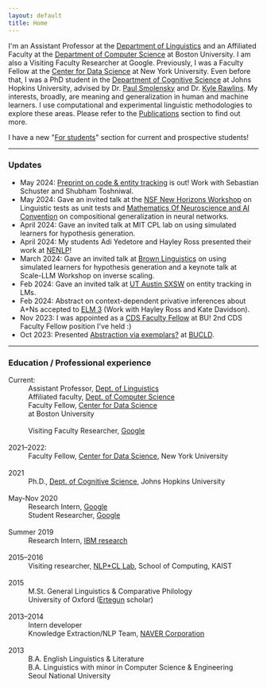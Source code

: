```yaml
---
layout: default
title: Home
---
```


I'm an Assistant Professor at the <a href="https://ling.bu.edu/">Department of Linguistics</a> and an Affiliated Faculty at the <a href="https://www.bu.edu/cs/">Department of Computer Science</a> at Boston University. I am also a Visiting Faculty Researcher at Google. Previously, I was a Faculty Fellow at the <a href="https://cds.nyu.edu/">Center for Data Science</a> at New York University. Even before that, I was a PhD student in the <a href="https://cogsci.jhu.edu/">Department of Cognitive Science</a> at Johns Hopkins University, advised by Dr. <a href="https://www.microsoft.com/en-us/research/people/psmo/">Paul Smolensky</a> and Dr. <a href="http://sites.krieger.jhu.edu/rawlins/">Kyle Rawlins</a>. My interests, broadly, are meaning and generalization in human and machine learners. I use computational and experimental linguistic methodologies to explore these areas. Please refer to the <a href="/publications">Publications</a> section to find out more.

I have a new "<a href="/students">For students</a>" section for current and prospective students!

* * *
### Updates
* May 2024: <a href="https://arxiv.org/abs/2405.21068">Preprint on code & entity tracking</a> is out! Work with Sebastian Schuster and Shubham Toshniwal.
* May 2024: Gave an invited talk at the <a href="https://newhorizonsinlanguagescience.github.io/">NSF New Horizons Workshop</a> on Linguistic tests as unit tests and <a href="https://www.neuromonster.org/">Mathematics Of Neuroscience and AI Convention</a> on compositional generalization in neural networks.
* April 2024: Gave an invited talk at MIT CPL lab on using simulated learners for hypothesis generation.
* April 2024: My students Adi Yedetore and Hayley Ross presented their work at <a href="https://nenlp.github.io/spr2024/">NENLP</a>! 
* March 2024: Gave an invited talk at <a href="https://events.brown.edu/linguistics/event/278028-linglanglatelunch-najoung-kim-boston-university">Brown Linguistics</a> on using simulated learners for hypothesis generation and a keynote talk at Scale-LLM Workshop on inverse scaling.
* Feb 2024: Gave an invited talk at <a href="https://sites.google.com/utexas.edu/sxsw/schedule">UT Austin SXSW</a> on entity tracking in LMs.
* Feb 2024: Abstract on context-dependent privative inferences about A+Ns accepted to <a href="https://www.elm-conference.net/archive/elm-3-2024/">ELM 3</a> (Work with Hayley Ross and Kate Davidson).
* Nov 2023: I was appointed as a <a href="https://www.bu.edu/cds-faculty/2023/11/11/faculty-fellows-2023/">CDS Faculty Fellow</a> at BU! 2nd CDS Faculty Fellow position I've held :)
* Oct 2023: Presented <a href="https://kanishka.website/papers/bucld48.pdf">Abstraction via exemplars?</a> at <a href="https://www.bu.edu/bucld/">BUCLD</a>.

<!--
* Oct 2023: Invited talks at <a href="https://nlp.cis.upenn.edu/clunch.html">Penn NLP Seminar</a> on entity tracking and <a href="https://yalefds.swoogo.com/ml/4301364">Yale/Google ML Workshop</a> on LLM reasoning.
* Oct 2023: The following papers were accepted to EMNLP 2023.
	* <a href="https://arxiv.org/abs/2310.15040">SLOG: A Structural Generalization Benchmark for Semantic Parsing</a>. Bingzhi Li, Lucia Donatelli, Alexander Koller, Tal Linzen, Yuekun Yao, and Najoung Kim.
	* <a href="https://arxiv.org/abs/2211.02011">Inverse scaling can become U-shaped</a>. Jason Wei,* Najoung Kim,* Yi Tay, and Quoc V. Le.
* Sep 2023: Invited talk at <a href="https://cuhklpl.github.io/forum.html">Virtual Psycholinguistics Forum</a> on category learning in LMs.
* Sep 2023: <a href="https://arxiv.org/abs/2306.09479">Inverse scaling paper</a> accepted to TMLR.
* Sep 2023: The following papers were accepted to NeurIPS 2023.
	* <a target="_blank" href="https://arxiv.org/abs/2305.15269">Testing the General Deductive Reasoning Capacity of Large Language Models Using OOD Examples</a>. Abulhair Saparov, Richard Yuanzhe Pang, Vishakh Padmakumar, Nitish Joshi, Seyed Mehran Kazemi, Najoung Kim,\* and He He.\*
	* <a target="_blank" href="https://arxiv.org/abs/2306.07934">BoardgameQA: A Dataset for Natural Language Reasoning with Contradictory Information</a>. Mehran Kazemi, Quan Yuan, Deepti Bhatia, Najoung Kim, Xin Xu, Vaiva Imbrasaite, and Deepak Ramachandran.
* July 2023: <a href="https://arxiv.org/abs/2305.02363">Entity Tracking in Language Models</a> received the <a href="https://2023.aclweb.org/program/best_papers/">Area Chair Award</a> on the Interpretability & Analysis track at ACL!
* July 2023: <a href="https://arxiv.org/abs/2307.02477">Reasoning or Reciting? Exploring the Capabilities and Limitations of Language Models Through Counterfactual Tasks</a> is on arXiv.
* June 2023: <a href="https://arxiv.org/abs/2306.09479">Writeup of the Inverse Scaling Competition</a> and <a href="https://arxiv.org/abs/2306.07934">new Google work on defeasible reasoning</a> are on arXiv.
* June 2023: <a href="https://onlinelibrary.wiley.com/doi/abs/10.1111/cogs.13305">Finding Structure in One Child's Linguistic Experience</a> has been published in Cognitive Science.
* May 2023: Preprint of <a href="https://arxiv.org/abs/2305.15269">Testing the General Deductive Reasoning Capacity of Large Language Models Using OOD Examples</a> is now on arXiv.
* May 2023: The following papers were accepted to ACL 2023.
	* <a href="https://arxiv.org/abs/2212.10003">(QA)^2: Question Answering with Questionable Assumptions</a>. Najoung Kim,\* Phu Mon Htut,\* Sam Bowman, and Jackson Petty
	* <a href="https://arxiv.org/abs/2305.02363">Entity Tracking in Language Models</a>. Najoung Kim* and Sebastian Schuster*
	* <a href="https://arxiv.org/abs/2212.13894">LAMBADA: Backward Chaining for Automated Reasoning in Natural Language</a>. Seyed Mehran Kazemi, Najoung Kim, Deepti Bhatia, Xin Xu, and Deepak Ramachandran
	* <a href="https://arxiv.org/abs/2212.10792">Reconstruction Probing</a> (Findings). Najoung Kim, Jatin Khilnani, Alex Warstadt, and Abed Qaddoumi
* Spring 2023: Invited talks at Harvard (4/7) and Colgate (3/21).
* Mar 2023: Preprints of works done at Google on <a href="https://arxiv.org/abs/2212.13894">LLM reasoning</a> and <a href="https://arxiv.org/abs/2211.02011">inverse scaling</a> are on arXiv.
* Mar 2023: Inverse Scaling Prize <a href="https://github.com/inverse-scaling/prize">Round 2 results and data</a> are out & was featured on the GPT-4 report.
* Feb 2023: I was on <a href="https://soundcloud.com/nlp-highlights/138-compositional-generalization-in-neural-networks-with-najoung-kim">NLP Highlights Podcast</a>, hosted by Allen Institute for AI!
* Jan 2023: Started new job at BU! Now officially affiliated with Computer Science as well.	
* Dec 2022: Preprint of <a href="https://arxiv.org/abs/2212.10769">Uncontrolled Lexical Exposure Leads to Overestimation of Compositional Generalization in Pretrained Models</a> is out. Joint work with Tal Linzen and Paul Smolensky.
* Dec 2022: Preprint of <a href="https://arxiv.org/abs/2212.10003">(QA)^2: Question Answering with Questionable Assumptions</a> is out on arXiv. Joint with Phu Mon Htut, Sam Bowman, and Jackson Petty.
* Dec 2022: Preprint of <a href="https://arxiv.org/abs/2212.10792">Reconstruction Probing</a> is out on arXiv. Joint work with Jatin Khilnani, Alex Warstadt, and Abed Qaddoumi.
* Dec 2022: Preprint of <a href="https://psyarxiv.com/85k3y">Finding Structure in One Child's Linguistic Experience</a> is out on PsyArXiv. Join work with Wentao Wang, Wai Keen Vong and Brenden Lake.
* Fall 2022: Invited talks at <a href="https://www.gc.cuny.edu/linguistics">CUNY</a> and <a href="https://flann-discord.github.io/">FlaNN</a>.
* I will be visiting Google part-time starting this summer! 😎
* Feb 2022: My <a href="https://jscholarship.library.jhu.edu/handle/1774.2/66745">dissertation</a> is now online.
* Spring 2022: Invited talks at <a href="https://gdr-lift.loria.fr/monthy-online-ilfc-seminar/">Seminar on the interactions between formal and computational linguistics (ILFC)</a>, <a href="https://ling.bu.edu/spring-2022-colloquium-series/">BU Linguistics Colloqiuim Series</a>, <a href="https://complang.mit.edu">MIT CompLang</a>, Google, and UChicago.	
* Fall 2021: Invited talks at <a href="https://cds.nyu.edu/">NYU CDS</a>, <a href="https://nylanguageworkshop.tumblr.com/post/663720689799413760/workshop-monday-october-4th-630-8pm-najoung">New York Philosophy of Language Workshop</a>, <a href="https://sites.google.com/umich.edu/cogscicmty/events">University of Michigan Cognitive Science Community</a>, <a href="https://ee.kaist.ac.kr/en/node/18403">KAIST Electrical Engineering Colloquium Series</a>, <a href="https://linguist.snu.ac.kr/category/board_9_SC_su0dnCGq_20201130121404/">Seoul National University Linguistics Colloqium</a>.	
* Sep 2021: Started new job at <a href="https://cds.nyu.edu">NYU CDS</a>!
* Aug 2021: Presented the  <a href="https://aclanthology.org/2021.acl-long.304">presupposition verification paper</a> at ACL. 
* July 2021: Defended my dissertation 🎉
* Jan 2021: Preprint for my internship work "Which Linguist Invented the Lightbulb? Presupposition Verification for Question-Answering" is now on <a href="https://arxiv.org/abs/2101.00391">arXiv</a>.
* Dec 2020: "<a href="https://scholarworks.umass.edu/scil/vol4/iss1/60/">Testing for Grammatical Category Abstraction in Neural Language Models</a>" with <a href="https://www.microsoft.com/en-us/research/people/psmo/">Paul Smolensky</a> accepted to <a href="https://www.scil2021.org/">SCiL 2021</a>!
* Nov 2020: Got awarded an <a href="https://www.nsf.gov/funding/pgm_summ.jsp?pims_id=505033">NSF Doctoral Dissertation Improvement Grant in Linguistics</a>!! 🥳
*Nov 2020: Wrapped up my internship/student researcher program at Google. Back to dissertating :)-->

* * *
### Education / Professional experience
<dl>
<dt>Current: </dt>
<dd>Assistant Professor, <a href="http://ling.bu.edu/">Dept. of Linguistics</a></dd>
<dd>Affiliated faculty, <a href="https://www.bu.edu/cs/">Dept. of Computer Science</a></dd>
<dd>Faculty Fellow, <a href="https://www.bu.edu/cds-faculty/">Center for Data Science</a></dd>
<dd>at Boston University</dd>
<br>
<dd>Visiting Faculty Researcher, <a href="https://ai.google/">Google</a></dd>
<br>
<dt>2021&#8211;2022: </dt>
<dd>Faculty Fellow, <a href="http://cds.nyu.edu/">Center for Data Science</a>, New York University</dd>
<br>
<dt>2021 </dt>
<dd>Ph.D., <a href="http://cogsci.jhu.edu/">Dept. of Cognitive Science</a>, Johns Hopkins University</dd>
<br>
<dt>May-Nov 2020  </dt>
<dd>Research Intern, <a href="https://ai.google/">Google</a></dd>
<dd>Student Researcher, <a href="https://ai.google/">Google</a></dd>
<br>
<dt>Summer 2019  </dt>
<dd>Research Intern, <a href="https://researcher.watson.ibm.com/researcher/view_group.php?id=8073">IBM research</a></dd>
<br>
<dt>2015&#8211;2016  </dt>
<dd>Visiting researcher, <a href="http://nlpcl.kaist.ac.kr">NLP*CL Lab</a>, School of Computing, KAIST</dd>
<br>
<dt>2015  </dt>
<dd>M.St. General Linguistics & Comparative Philology<br> University of Oxford (<a href="https://www.ertegun.ox.ac.uk/">Ertegun</a> scholar)</dd>
<br>
<dt>2013&#8211;2014  </dt>
<dd>Intern developer<br>Knowledge Extraction/NLP Team, <a href="https://www.navercorp.com/en/index.nhn">NAVER Corporation</a>  </dd>
<br>
<dt>2013  </dt>  
<dd>B.A. English Linguistics & Literature <br>
B.A. Linguistics with minor in Computer Science & Engineering   <br>
Seoul National University <br>
</dd>
</dl>

